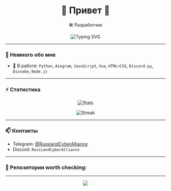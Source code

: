<h1 align="center">👋 Привет 👋</h1>

<p align="center">
  🛠 Разработчик
</p>

<div align="center">
  <img src="https://readme-typing-svg.herokuapp.com?font=Fira+Code&size=22&duration=3000&pause=1000&center=true&vCenter=true&width=440&height=45&lines=Пишу+ботов" alt="Typing SVG" />
</div>

---

### 🧩 Немного обо мне

- 🧰 В работе: `Python`, `Aiogram`, `JavaScript`, `Vue`, `HTML+CSS`, `Discord.py`, `Disnake`, `Node.js`

---

### ⚡ Статистика

<p align="center">
  <img src="https://github-readme-stats.vercel.app/api?username=russiancyberalliance&show_icons=true&theme=tokyonight" alt="Stats" />
</p>

<p align="center">
  <img src="https://github-readme-streak-stats.herokuapp.com/?user=russiancyberalliance&theme=tokyonight" alt="Streak" />
</p>

---

### 📫 Контакты

- Telegram: [@RussiandCyberAlliance](https://t.me/RussiandCyberAlliance)
- Discord: `RussiandCyberAlliance`

---

### 🧪 Репозитории worth checking:


---

<p align="center">
  <img src="https://capsule-render.vercel.app/api?type=waving&color=6366f1&height=120&section=footer" />
</p>
